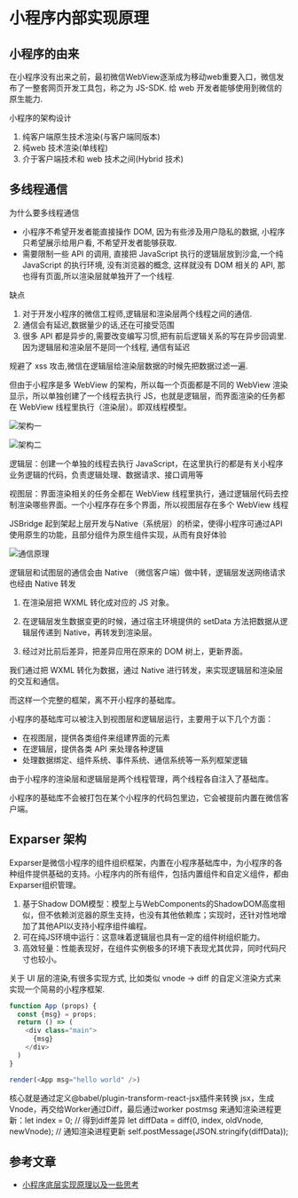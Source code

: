 # 小程序内部实现原理

## 小程序的由来

在小程序没有出来之前，最初微信WebView逐渐成为移动web重要入口，微信发布了一整套网页开发工具包，称之为 JS-SDK. 给 web 开发者能够使用到微信的原生能力.

小程序的架构设计

1. 纯客户端原生技术渲染(与客户端同版本)
2. 纯web 技术渲染(单线程)
3. 介于客户端技术和 web 技术之间(Hybrid 技术)

## 多线程通信

为什么要多线程通信

* 小程序不希望开发者能直接操作 DOM, 因为有些涉及用户隐私的数据, 小程序只希望展示给用户看, 不希望开发者能够获取.
* 需要限制一些 API 的调用, 直接把 JavaScript 执行的逻辑层放到沙盒,一个纯 JavaScript 的执行环境, 没有浏览器的概念, 这样就没有 DOM 相关的 API, 那也得有页面,所以渲染层就单独开了一个线程.

缺点

  1. 对于开发小程序的微信工程师,逻辑层和渲染层两个线程之间的通信.
  2. 通信会有延迟,数据量少的话,还在可接受范围
  3. 很多 API 都是异步的,需要改变编写习惯,把有前后逻辑关系的写在异步回调里. 因为逻辑层和渲染层不是同一个线程, 通信有延迟

规避了 xss 攻击,微信在逻辑层给渲染层数据的时候先把数据过滤一遍.

但由于小程序是多 WebView 的架构，所以每一个页面都是不同的 WebView 渲染显示，所以单独创建了一个线程去执行 JS，也就是逻辑层，而界面渲染的任务都在 WebView 线程里执行（渲染层）。即双线程模型。

![架构一](https://tva1.sinaimg.cn/large/0081Kckwgy1gk2kvsgb51j313y0nk77u.jpg)

![架构二](https://tva1.sinaimg.cn/large/0081Kckwgy1gk2kwwxjbmj317u0qi42g.jpg)

逻辑层：创建一个单独的线程去执行 JavaScript，在这里执行的都是有关小程序业务逻辑的代码，负责逻辑处理、数据请求、接口调用等

视图层：界面渲染相关的任务全都在 WebView 线程里执行，通过逻辑层代码去控制渲染哪些界面。一个小程序存在多个界面，所以视图层存在多个 WebView 线程

JSBridge 起到架起上层开发与Native（系统层）的桥梁，使得小程序可通过API使用原生的功能，且部分组件为原生组件实现，从而有良好体验

![通信原理](https://tva1.sinaimg.cn/large/0081Kckwgy1gk2l3kix9oj31360riwou.jpg)

逻辑层和试图层的通信会由 Native （微信客户端）做中转，逻辑层发送网络请求也经由 Native 转发

1. 在渲染层把 WXML 转化成对应的 JS 对象。

2. 在逻辑层发生数据变更的时候，通过宿主环境提供的 setData 方法把数据从逻辑层传递到 Native，再转发到渲染层。

3. 经过对比前后差异，把差异应用在原来的 DOM 树上，更新界面。

我们通过把 WXML 转化为数据，通过 Native 进行转发，来实现逻辑层和渲染层的交互和通信。

而这样一个完整的框架，离不开小程序的基础库。

小程序的基础库可以被注入到视图层和逻辑层运行，主要用于以下几个方面：

* 在视图层，提供各类组件来组建界面的元素
* 在逻辑层，提供各类 API 来处理各种逻辑
* 处理数据绑定、组件系统、事件系统、通信系统等一系列框架逻辑

由于小程序的渲染层和逻辑层是两个线程管理，两个线程各自注入了基础库。

小程序的基础库不会被打包在某个小程序的代码包里边，它会被提前内置在微信客户端。

## Exparser 架构

Exparser是微信小程序的组件组织框架，内置在小程序基础库中，为小程序的各种组件提供基础的支持。小程序内的所有组件，包括内置组件和自定义组件，都由Exparser组织管理。

1. 基于Shadow DOM模型：模型上与WebComponents的ShadowDOM高度相似，但不依赖浏览器的原生支持，也没有其他依赖库；实现时，还针对性地增加了其他API以支持小程序组件编程。
2. 可在纯JS环境中运行：这意味着逻辑层也具有一定的组件树组织能力。
3. 高效轻量：性能表现好，在组件实例极多的环境下表现尤其优异，同时代码尺寸也较小。

关于 UI 层的渲染,有很多实现方式, 比如类似 vnode -> diff 的自定义渲染方式来实现一个简易的小程序框架.

```js
function App (props) {
  const {msg} = props;
  return () => (
    <div class="main">
      {msg}
    </div>
  )
}

render(<App msg="hello world" />)
```

核心就是通过定义@babel/plugin-transform-react-jsx插件来转换 jsx，生成Vnode，再交给Worker通过Diff，最后通过worker postmsg 来通知渲染进程更新：let index = 0;
// 得到diff差异
let diffData = diff(0, index, oldVnode, newVnode);
// 通知渲染进程更新
self.postMessage(JSON.stringify(diffData));

## 参考文章

* [小程序底层实现原理以及一些思考](https://github.com/berwin/Blog/issues/49)
